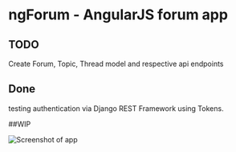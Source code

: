 # ngForum - AngularJS forum app

## TODO
Create Forum, Topic, Thread model and respective api endpoints

## Done
testing authentication via Django REST Framework using Tokens.

##WIP

![Screenshot of app](http://f.cl.ly/items/1T2c2N3Q3y431w331V0a/Screen%20Shot%202013-10-02%20at%2021.49.54.png)
